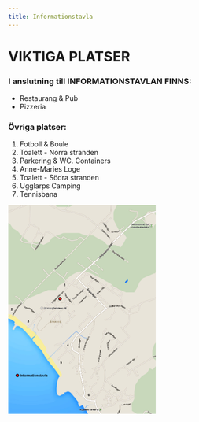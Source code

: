 ```yaml
---
title: Informationstavla
---
```

<h1>VIKTIGA PLATSER</h1>
<div class="float-left">
<h3>I anslutning till INFORMATIONSTAVLAN FINNS:</h3>
<ul>
 	<li>Restaurang &amp; Pub</li>
 	<li>Pizzeria</li>
</ul>
<h3>Övriga platser:</h3>
<ol>
 	<li>Fotboll &amp; Boule</li>
 	<li>Toalett - Norra stranden</li>
 	<li>Parkering &amp; WC. Containers</li>
 	<li>Anne-Maries Loge</li>
 	<li>Toalett - Södra stranden</li>
 	<li>Ugglarps Camping</li>
 	<li>Tennisbana</li>
</ol>
</div>
<a class="float-right" href="/assets/images/map_21.jpg"><img class="float-right" width="300" alt="map_2" src="/assets/images/map_21.jpg" /></a>
